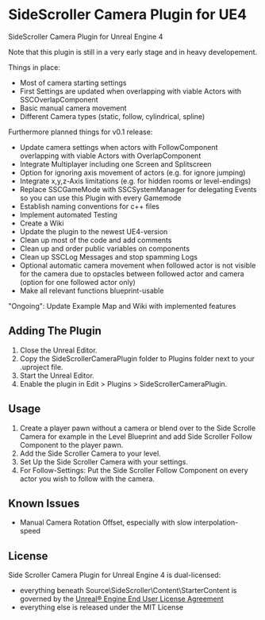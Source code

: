 ﻿# SideScroller Camera Plugin for UE4
SideScroller Camera Plugin for Unreal Engine 4

Note that this plugin is still in a very early stage and in heavy developement.

Things in place:
* Most of camera starting settings
* First Settings are updated when overlapping with viable Actors with SSCOverlapComponent
* Basic manual camera movement
* Different Camera types (static, follow, cylindrical, spline)


Furthermore planned things for v0.1 release:
* Update camera settings when actors with FollowComponent overlapping with viable Actors with OverlapComponent
* Integrate Multiplayer including one Screen and Splitscreen
* Option for ignoring axis movement of actors (e.g. for ignore jumping)
* Integrate x,y,z-Axis limitations (e.g. for hidden rooms or level-endings)
* Replace SSCGameMode with SSCSystemManager for delegating Events so you can use this Plugin with every Gamemode
* Establish naming conventions for c++ files
* Implement automated Testing
* Create a Wiki
* Update the plugin to the newest UE4-version
* Clean up most of the code and add comments
* Clean up and order public variables on components
* Clean up SSCLog Messages and stop spamming Logs
* Optional automatic camera movement when followed actor is not visible for the camera due to opstacles between followed actor and camera (option for one followed actor only)
* Make all relevant functions blueprint-usable

"Ongoing": Update Example Map and Wiki with implemented features

## Adding The Plugin

1. Close the Unreal Editor.
1. Copy the SideScrollerCameraPlugin folder to Plugins folder next to your .uproject file.
1. Start the Unreal Editor.
1. Enable the plugin in Edit > Plugins > SideScrollerCameraPlugin.

## Usage

1. Create a player pawn without a camera or blend over to the Side Scrolle Camera for example in the Level Blueprint and add Side Scroller Follow Component to the player pawn.
1. Add the Side Scroller Camera to your level.
1. Set Up the Side Scroller Camera with your settings.
1. For Follow-Settings: Put the Side Scroller Follow Component on every actor you wish to follow with the camera.

## Known Issues
* Manual Camera Rotation Offset, especially with slow interpolation-speed

## License

Side Scroller Camera Plugin for Unreal Engine 4 is dual-licensed:

* everything beneath Source\SideScroller\Content\StarterContent is governed by the [Unreal® Engine End User License Agreement](https://www.unrealengine.com/eula) 
* everything else is released under the MIT License
